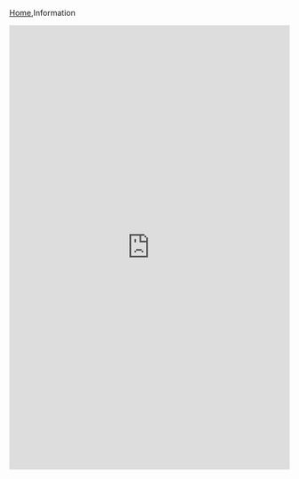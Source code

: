 [Home](Home),Information

<iframe src="https://drive.google.com/file/d/1LkjH-tby28l6SvQdYAaRBleqL3utPy5f/preview" style="width: 100%; height: 800px; overflow: grow; border: none;"></iframe>
